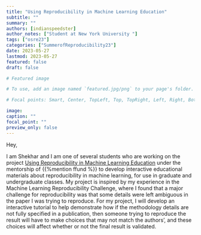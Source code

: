 ```yaml
---
title: "Using Reproducibility in Machine Learning Education"
subtitle: ""
summary: ""
authors: [indianspeedster]
author_notes: ["Student at New York University "]
tags: ["osre23"]
categories: ["SummerofReproducibility23"]
date: 2023-05-27
lastmod: 2023-05-27
featured: false
draft: false

# Featured image

# To use, add an image named `featured.jpg/png` to your page's folder.

# Focal points: Smart, Center, TopLeft, Top, TopRight, Left, Right, BottomLeft, Bottom, BottomRight.

image:
caption: ""
focal_point: ""
preview_only: false
---
```


Hey,

I am Shekhar and I am one of several students who are working on the project [Using Reproducibility in Machine Learning Education](/project/osre23/nyu/eduml) under the mentorship of {{%mention ffund %}} to develop interactive educational materials about reproducibility in machine learning, for use in graduate and undergraduate classes. My project is inspired by my experience in the Machine Learning Reproducibility Challenge, where I found that a major challenge for reproducibility was that some details were left ambiguous in the paper I was trying to reproduce. For my project, I will develop an interactive tutorial to help demonstrate how if the methodology details are not fully specified in a publication, then someone trying to reproduce the result will have to make choices that may not match the authors’, and these choices will affect whether or not the final result is validated. 


